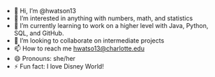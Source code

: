 - 👋 Hi, I’m @hwatson13
- 👀 I’m interested in anything with numbers, math, and statistics
- 🌱 I’m currently learning to work on a higher level with Java, Python, SQL, and GitHub.
- 💞️ I’m looking to collaborate on intermediate projects
- 📫 How to reach me hwatso13@charlotte.edu
- 😄 Pronouns: she/her
- ⚡ Fun fact: I love Disney World!

<!---
hwatson13/hwatson13 is a ✨ special ✨ repository because its `README.md` (this file) appears on your GitHub profile.
You can click the Preview link to take a look at your changes.
--->
